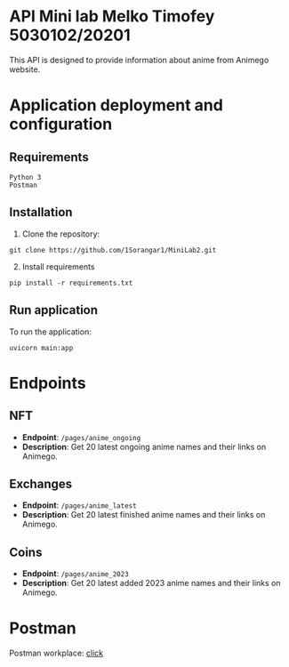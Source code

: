 # API Mini lab Melko Timofey 5030102/20201

This API is designed to provide information about anime from Animego website.

# Application deployment and configuration

## Requirements
    Python 3
    Postman

## Installation
1. Clone the repository:
```
git clone https://github.com/1Sorangar1/MiniLab2.git
```
2. Install requirements
```
pip install -r requirements.txt
```

## Run application

To run the application:

``` uvicorn main:app ```

# Endpoints

## NFT
- **Endpoint**: ```/pages/anime_ongoing```
- **Description**: Get 20 latest ongoing anime names and their links on Animego.

## Exchanges
- **Endpoint**: ```/pages/anime_latest```
-  **Description**: Get 20 latest finished anime names and their links on Animego.

## Coins
- **Endpoint**: ```/pages/anime_2023```
- **Description**: Get 20 latest added 2023 anime names and their links on Animego.
# Postman

Postman workplace: [click](https://www.postman.com/1sorangar1/minilab2/collection/or4xmfq/requests)